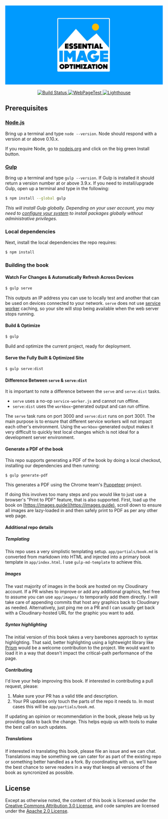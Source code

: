 <p align="center">
  <a href="https://images.guide/">
    <img src='/app/images/logo-banner.jpg' alt="Essential Image Optimization"/>
  </a>
</p>

<p align="center">
  <a href="https://travis-ci.com/addyosmani/essential-image-optimisation">
    <img alt="Build Status" src="https://travis-ci.com/addyosmani/essential-image-optimisation.svg?token=psYsstqxcc6sppMcnY8H&branch=master">
  </a>
  <a href="https://www.webpagetest.org/result/170901_EM_348e5bd8fa649e122b4684e0e6febc35/">
    <img alt="WebPageTest" src="https://img.shields.io/badge/webpagetest-report-brightgreen.svg">
  </a>
  <a href="https://www.webpagetest.org/lighthouse.php?test=170901_EM_348e5bd8fa649e122b4684e0e6febc35&run=3">
    <img alt="Lighthouse" src="https://img.shields.io/badge/lighthouse-90+-blue.svg">
  </a>
</p>

## Prerequisites

### [Node.js](https://nodejs.org)

Bring up a terminal and type `node --version`.
Node should respond with a version at or above 0.10.x.

If you require Node, go to [nodejs.org](https://nodejs.org) and click on the big green Install button.

### [Gulp](http://gulpjs.com)

Bring up a terminal and type `gulp --version`.
If Gulp is installed it should return a version number at or above 3.9.x.
If you need to install/upgrade Gulp, open up a terminal and type in the following:

```sh
$ npm install --global gulp
```

*This will install Gulp globally. Depending on your user account, you may need to [configure your system](https://github.com/sindresorhus/guides/blob/master/npm-global-without-sudo.md) to install packages globally without administrative privileges.*


### Local dependencies

Next, install the local dependencies the repo requires:

```sh
$ npm install
```

### Building the book

#### Watch For Changes & Automatically Refresh Across Devices

```sh
$ gulp serve
```

This outputs an IP address you can use to locally test and another that can be used on devices
connected to your network.
`serve` does not use [service worker](http://www.html5rocks.com/en/tutorials/service-worker/introduction/)
caching, so your site will stop being available when the web server stops running.

#### Build & Optimize

```sh
$ gulp
```

Build and optimize the current project, ready for deployment.

#### Serve the Fully Built & Optimized Site

```sh
$ gulp serve:dist
```

#### Difference Between `serve` & `serve:dist`

It is important to note a difference between the `serve` and `serve:dist` tasks.

* `serve` uses a no-op `service-worker.js` and cannot run offline.
* `serve:dist` uses the `workbox`-generated output and can run offline.

The `serve` task runs on port 3000 and `serve:dist` runs on port 3001.
The main purpose is to ensure that different service workers will not impact each other's environment. 
Using the `workbox`-generated output makes it very difficult to quickly test local changes which is not ideal for a development server environment.

#### Generate a PDF of the book

This repo supports generating a PDF of the book by doing a local checkout, installing our dependencies and then running:

```sh
$ gulp generate-pdf
```

This generates a PDF using the Chrome team's [Puppeteer](https://github.com/GoogleChrome/puppeteer) project.

If doing this involves too many steps and you would like to just use a browser's "Print to PDF" feature, that is also
supported. First, load up the book on [https://images.guide](https://images.guide), scroll down
to ensure all images are lazy-loaded in and then safely print to PDF as per any other web page.

#### Additional repo details

##### Templating

This repo uses a very simplistic templating setup. `app/partials/book.md` is converted from markdown into HTML and 
injected into a primary book template in `app/index.html`. I use `gulp-md-template` to achieve this.

##### Images

The vast majority of images in the book are hosted on my Cloudinary account. If a PR wishes to improve or add any 
additional graphics, feel free to assume you can use `app/images/` to temporarily add them directly. I will take care 
of appending commits that host any graphics back to Cloudinary as needed. Alternatively, just ping me on a PR and I can
usually get back with a Cloudinary-hosted URL for the graphic you want to add.

##### Syntax highlighting

The initial version of this book takes a very barebones approach to syntax highlighting. That said, better highlighting using
a lightweight library like [Prism](http://prismjs.com/) would be a welcome contribution to the project. We would want to
load it in a way that doesn't impact the critical-path performance of the page.

#### Contributing

I'd love your help improving this book. If interested in contributing a pull request, please:

1. Make sure your PR has a valid title and description. 
2. Your PR updates only touch the parts of the repo it needs to. In most cases this will be `app/partials/book.md`.

If updating an opinion or recommendation in the book, please help us by providing data to back the change. This helps equip us with tools to make the best call on such updates.

##### Translations

If interested in translating this book, please file an issue and we can chat. Translations may be something we can cater for
as part of the existing repo or something better handled as a fork. By coordinating with us, we'll have the best chance to
serve readers in a way that keeps all versions of the book as syncronized as possible.


## License

Except as otherwise noted, the content of this book is licensed under the [Creative Commons Attribution 3.0 License](http://creativecommons.org/licenses/by/3.0/), and code samples are licensed under the [Apache 2.0 License](http://www.apache.org/licenses/LICENSE-2.0).
